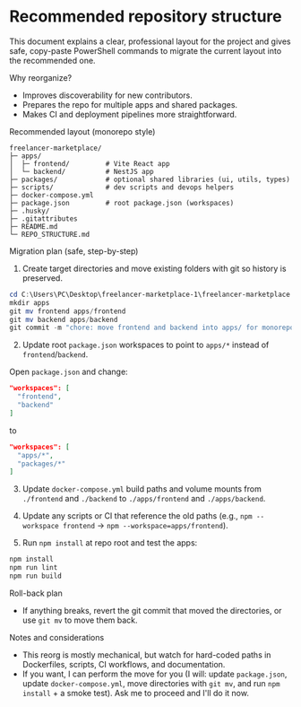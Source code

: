 # Recommended repository structure

This document explains a clear, professional layout for the project and gives safe, copy-paste PowerShell commands to migrate the current layout into the recommended one.

Why reorganize?
- Improves discoverability for new contributors.
- Prepares the repo for multiple apps and shared packages.
- Makes CI and deployment pipelines more straightforward.

Recommended layout (monorepo style)

```
freelancer-marketplace/
├─ apps/
│  ├─ frontend/         # Vite React app
│  └─ backend/          # NestJS app
├─ packages/            # optional shared libraries (ui, utils, types)
├─ scripts/             # dev scripts and devops helpers
├─ docker-compose.yml
├─ package.json         # root package.json (workspaces)
├─ .husky/
├─ .gitattributes
├─ README.md
└─ REPO_STRUCTURE.md
```

Migration plan (safe, step-by-step)

1) Create target directories and move existing folders with git so history is preserved.

```powershell
cd C:\Users\PC\Desktop\freelancer-marketplace-1\freelancer-marketplace
mkdir apps
git mv frontend apps/frontend
git mv backend apps/backend
git commit -m "chore: move frontend and backend into apps/ for monorepo layout"
```

2) Update root `package.json` workspaces to point to `apps/*` instead of `frontend`/`backend`.

Open `package.json` and change:

```json
"workspaces": [
  "frontend",
  "backend"
]
```

to

```json
"workspaces": [
  "apps/*",
  "packages/*"
]
```

3) Update `docker-compose.yml` build paths and volume mounts from `./frontend` and `./backend` to `./apps/frontend` and `./apps/backend`.

4) Update any scripts or CI that reference the old paths (e.g., `npm --workspace frontend` → `npm --workspace=apps/frontend`).

5) Run `npm install` at repo root and test the apps:

```powershell
npm install
npm run lint
npm run build
```

Roll-back plan
- If anything breaks, revert the git commit that moved the directories, or use `git mv` to move them back.

Notes and considerations
- This reorg is mostly mechanical, but watch for hard-coded paths in Dockerfiles, scripts, CI workflows, and documentation.
- If you want, I can perform the move for you (I will: update `package.json`, update `docker-compose.yml`, move directories with `git mv`, and run `npm install` + a smoke test). Ask me to proceed and I'll do it now.
